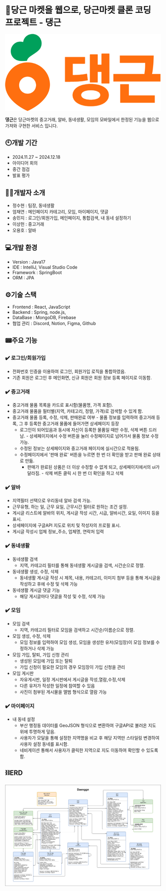 # 🥕당근 마켓을 웹으로, 당근마켓 클론 코딩 프로젝트 - 댕근
![댕근로고](https://github.com/busanit2024/daenggeun-project/blob/main/frontend/src/images/danggnlogo.png)

**댕근**은 당근마켓의 중고거래, 알바, 동네생활, 모임의 모바일에서 한정된 기능을 웹으로 가져와 구현한 서비스 입니다. 

## 🕙개발 기간
- 2024.11.27 ~ 2024.12.18
- 아이디어 회의
- 중간 점검
- 발표 평가

## 👨‍💻개발자 소개
- 정수현 : 팀장, 동네생활
- 엄채연 : 메인페이지 카테고리, 모임, 마이페이지, 댓글
- 송민지 : 로그인/회원가입, 메인페이지, 통합검색, 내 동네 설정하기
- 이상헌 : 중고거래
- 오용호 : 알바

## 💻개발 환경
- Version : Java17
- IDE : IntelliJ, Visual Studio Code
- Framework : SpringBoot
- ORM : JPA

## ⚙️기술 스택
- Frontend : React, JavaScript
- Backend : Spring, node.js,
- DataBase : MongoDB, Firebase
- 협업 관리 : Discord, Notion, Figma, Github

## 📟주요 기능
### ✔️ 로그인/회원가입
  - 전화번호 인증을 이용하여 로그인, 회원가입 로직을 통합하였음.
  - 기존 회원은 로그인 후 메인화면, 신규 회원은 회원 정보 등록 페이지로 이동함.
### ✔️ 중고거래
  -  중고거래 물품 목록을 카드로 표시함(물품명, 가격 포함).
  -  중고거래 물품을 필터별(지역, 카테고리, 정렬, 가격)로 검색할 수 있게 함.
  -  중고거래 물품 등록, 수정, 삭제, 판매완료 여부
    - 물품 정보를 입력하여 중고거래 등록, 그 후 등록한 중고거래 물품에 들어가면 상세페이지 등장
      - 로그인이 되어있음과 동시에 자신이 등록한 물품일 때만 수정, 삭제 버튼 드러남.
    - 상세페이지에서 수정 버튼을 눌러 수정페이지로 넘어가서 물품 정보 수정 가능.
      - 수정된 정보는 상세페이지와 중고거래 페이지에 실시간으로 적용됨.
      - 수정페이지에서 '판매 완료' 버튼을 누르면 한 번 더 확인을 받고 판매 완료 상태로 만듦.
        - 판매가 완료된 상품은 더 이상 수정할 수 없게 되고, 상세페이지에서의 ui가 달라짐.
    - 삭제 버튼 클릭 시 한 번 더 확인을 하고 삭제
### ✔️ 알바
  - 지역필터 선택으로 우리동네 알바 검색 가능.
  - 근무유형, 하는 일, 근무 요일, 근무시간 필터로 원하는 조건 설정.
  - 게시글 리스트에 알바의 위치, 게시글 작성 시간, 시급, 알바시간, 요일, 이미지 등을 표시.
  - 상세페이지에 구글API 지도로 위치 및 작성자의 프로필 표시.
  - 게시글 작성시 업체 정보_주소, 업체명, 연락처 입력
### ✔️ 동네생활
  - 동네생활 검색
    - 지역, 카테고리 필터를 통해 동네생활 게시글을 검색, 시간순으로 정렬.
  - 동네생활 생성, 수정, 삭제
    - 동네생활 게시글 작성 시 제목, 내용, 카테고리, 이미지 첨부 등을 통해 게시글을 작성하고 후에 수정 및 삭제 가능
  - 동네생활 게시글 댓글 기능
    - 해당 게시글마다 댓글을 작성 및 수정, 삭제 가능
### ✔️ 모임
  - 모임 검색
    - 지역, 카테고리 필터로 모임을 검색하고 시간순/이름순으로 정렬.
  - 모임 생성, 수정, 삭제
    - 모임 정보를 입력하여 모임 생성, 모임을 생성한 유저(모임장)이 모임 정보를 수정하거나 삭제 가능 
  - 모임 가입, 탈퇴, 가입 신청 관리
    - 생성된 모임에 가입 또는 탈퇴
    - 가입 신청이 필요한 모임의 경우 모임장이 가입 신청을 관리 
  - 모임 게시판
    - 자유게시판, 일정 게시판에서 게시글을 작성,열람,수정,삭제
    - 다른 유저가 작성한 일정에 참여할 수 있음
    - 사진이 첨부된 게시물을 앨범 형식으로 열람 가능
### ✔️ 마이페이지
  - 내 동네 설정
    - 부산 행정동 데이터를 GeoJSON 형식으로 변환하여 구글API로 불러온 지도 위에 투명하게 덮음.
    - 사용자가 모달을 통해 설정한 지역명을 비교 후 해당 지역만 스타일링 변경하여 사용자 설정 동네를 표시함.
    - 네비게이션 통해서 사용자가 클릭한 지역으로 지도 이동하여 확인할 수 있도록 함.

## ⛓️ERD
![ERD](https://github.com/busanit2024/daenggeun-project/blob/MJ-davie-forReadme/daenggeun.drawio.png)
